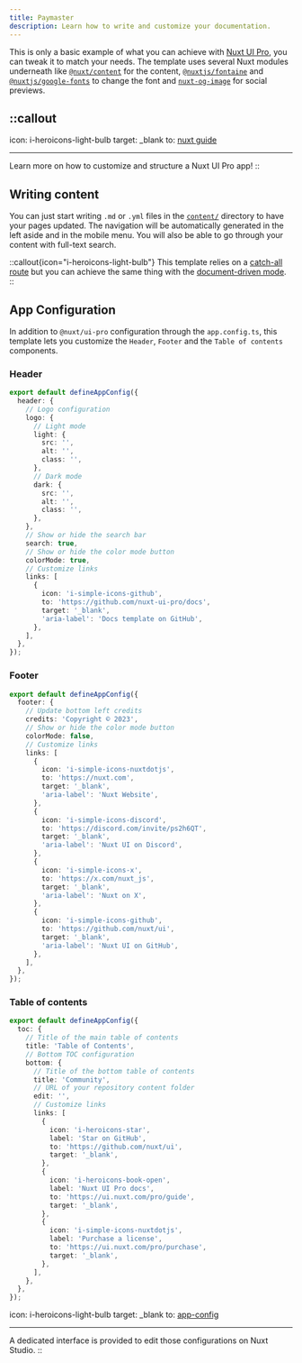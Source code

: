 ```yaml
---
title: Paymaster
description: Learn how to write and customize your documentation.
---
```


This is only a basic example of what you can achieve with [Nuxt UI Pro](https://ui.nuxt.com/pro/guide), you can tweak it
to match your needs. The template uses several Nuxt modules underneath like [`@nuxt/content`](https://content.nuxt.com)
for the content, [`@nuxtjs/fontaine`](https://github.com/nuxt-modules/fontaine) and
[`@nuxtjs/google-fonts`](https://github.com/nuxt-modules/google-fonts) to change the font and
[`nuxt-og-image`](https://nuxtseo.com/og-image/getting-started/installation) for social previews.

## ::callout

icon: i-heroicons-light-bulb target: \_blank to: [nuxt guide](https://ui.nuxt.com/pro/guide/usage#structure)

---

Learn more on how to customize and structure a Nuxt UI Pro app! ::

## Writing content

You can just start writing `.md` or `.yml` files in the [`content/`](https://content.nuxt.com/usage/content-directory)
directory to have your pages updated. The navigation will be automatically generated in the left aside and in the mobile
menu. You will also be able to go through your content with full-text search.

::callout{icon="i-heroicons-light-bulb"} This template relies on a
[catch-all route](https://nuxt.com/docs/guide/directory-structure/pages#catch-all-route) but you can achieve the same
thing with the [document-driven mode](https://content.nuxt.com/document-driven/introduction). ::

## App Configuration

In addition to `@nuxt/ui-pro` configuration through the `app.config.ts`, this template lets you customize the `Header`,
`Footer` and the `Table of contents` components.

### Header

```ts [app.config.ts]
export default defineAppConfig({
  header: {
    // Logo configuration
    logo: {
      // Light mode
      light: {
        src: '',
        alt: '',
        class: '',
      },
      // Dark mode
      dark: {
        src: '',
        alt: '',
        class: '',
      },
    },
    // Show or hide the search bar
    search: true,
    // Show or hide the color mode button
    colorMode: true,
    // Customize links
    links: [
      {
        icon: 'i-simple-icons-github',
        to: 'https://github.com/nuxt-ui-pro/docs',
        target: '_blank',
        'aria-label': 'Docs template on GitHub',
      },
    ],
  },
});
```

### Footer

```ts [app.config.ts]
export default defineAppConfig({
  footer: {
    // Update bottom left credits
    credits: 'Copyright © 2023',
    // Show or hide the color mode button
    colorMode: false,
    // Customize links
    links: [
      {
        icon: 'i-simple-icons-nuxtdotjs',
        to: 'https://nuxt.com',
        target: '_blank',
        'aria-label': 'Nuxt Website',
      },
      {
        icon: 'i-simple-icons-discord',
        to: 'https://discord.com/invite/ps2h6QT',
        target: '_blank',
        'aria-label': 'Nuxt UI on Discord',
      },
      {
        icon: 'i-simple-icons-x',
        to: 'https://x.com/nuxt_js',
        target: '_blank',
        'aria-label': 'Nuxt on X',
      },
      {
        icon: 'i-simple-icons-github',
        to: 'https://github.com/nuxt/ui',
        target: '_blank',
        'aria-label': 'Nuxt UI on GitHub',
      },
    ],
  },
});
```

### Table of contents

```ts [app.config.ts]
export default defineAppConfig({
  toc: {
    // Title of the main table of contents
    title: 'Table of Contents',
    // Bottom TOC configuration
    bottom: {
      // Title of the bottom table of contents
      title: 'Community',
      // URL of your repository content folder
      edit: '',
      // Customize links
      links: [
        {
          icon: 'i-heroicons-star',
          label: 'Star on GitHub',
          to: 'https://github.com/nuxt/ui',
          target: '_blank',
        },
        {
          icon: 'i-heroicons-book-open',
          label: 'Nuxt UI Pro docs',
          to: 'https://ui.nuxt.com/pro/guide',
          target: '_blank',
        },
        {
          icon: 'i-simple-icons-nuxtdotjs',
          label: 'Purchase a license',
          to: 'https://ui.nuxt.com/pro/purchase',
          target: '_blank',
        },
      ],
    },
  },
});
```

icon: i-heroicons-light-bulb target: \_blank to: [app-config](https://nuxt.studio/docs/developers/app-config)

---

A dedicated interface is provided to edit those configurations on Nuxt Studio. ::
